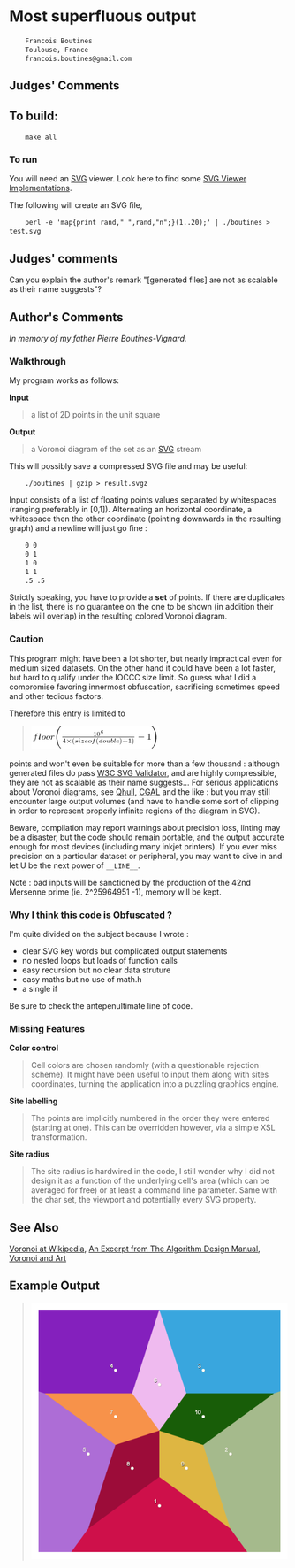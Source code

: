 # Most superfluous output

        Francois Boutines
        Toulouse, France
        francois.boutines@gmail.com

## Judges' Comments

## To build:

        make all

### To run

You will need an [SVG] viewer. Look here to find some [SVG Viewer Implementations].

   [SVG]: http://www.w3.org/Graphics/SVG/
   [SVG Viewer Implementations]: http://wiki.svg.org/Viewer_Implementations

The following will create an SVG file,

        perl -e 'map{print rand," ",rand,"n";}(1..20);' | ./boutines > test.svg

## Judges' comments

Can you explain the author's remark "[generated files] are not as scalable as their name suggests"?

## Author's Comments

_In memory of my father Pierre Boutines-Vignard._

### Walkthrough

My program works as follows:

**Input**
> a list of 2D points in the unit square

**Output**
> a Voronoi diagram of the set as an [SVG] stream

This will possibly save a compressed SVG file and may be useful:

        ./boutines | gzip > result.svgz

Input consists of a list of floating points values separated by whitespaces
(ranging preferably in [0,1]). Alternating an horizontal coordinate, a
whitespace then the other coordinate (pointing downwards in the resulting
graph) and a newline will just go fine :

        0 0
        0 1
        1 0
        1 1
        .5 .5

Strictly speaking, you have to provide a **set** of points. If there are
duplicates in the list, there is no guarantee on the one to be shown (in
addition their labels will overlap) in the resulting colored Voronoi diagram.

### Caution

This program might have been a lot shorter, but nearly impractical even for
medium sized datasets. On the other hand it could have been a lot faster, but
hard to qualify under the IOCCC size limit. So guess what I did a compromise
favoring innermost obfuscation, sacrificing sometimes speed and other tedious
factors.

Therefore this entry is limited to

> ![floor\bigg(\frac{10^6}{4\times(sizeof(double)+1)}-1\bigg)](eqn.png)

points and won't even be suitable for more than a few thousand : although
generated files do pass [W3C SVG Validator], and are highly compressible,
they are not as scalable as their name suggests… For serious applications
about Voronoi diagrams, see [Qhull], [CGAL] and the like : but you may
still encounter large output volumes (and have to handle some sort of clipping
in order to represent properly infinite regions of the diagram in SVG).

   [W3C SVG Validator]: http://jiggles.w3.org/svgvalidator/
   [Qhull]: http://www.qhull.org/
   [CGAL]: http://www.cgal.org/

Beware, compilation may report warnings about precision loss, linting may be a
disaster, but the code should remain portable, and the output accurate enough
for most devices (including many inkjet printers). If you ever miss precision
on a particular dataset or peripheral, you may want to dive in and let U be
the next power of `__LINE__`.

Note : bad inputs will be sanctioned by the production of the 42nd Mersenne
prime (ie. 2^25964951 -1), memory will be kept.

### Why I think this code is Obfuscated ?

I'm quite divided on the subject because I wrote :

  * clear SVG key words but complicated output statements
  * no nested loops but loads of function calls
  * easy recursion but no clear data struture
  * easy maths but no use of math.h
  * a single if

Be sure to check the antepenultimate line of code.

### Missing Features

**Color control**
> Cell colors are chosen randomly (with a questionable rejection scheme). It
might have been useful to input them along with sites coordinates, turning the
application into a puzzling graphics engine.

**Site labelling**
> The points are implicitly numbered in the order they were entered
(starting at one). This can be overridden however, via a simple XSL
transformation.

**Site radius**
> The site radius is hardwired in the code, I still wonder why I did not
design it as a function of the underlying cell's area (which can be averaged
for free) or at least a command line parameter. Same with the char set, the
viewport and potentially every SVG property.

## See Also

   [Voronoi at Wikipedia](http://en.wikipedia.org/wiki/Voronoi_diagram),
   [An Excerpt from The Algorithm Design Manual](http://www2.toki.or.id/book/AlgDesignManual/BOOK/BOOK4/NODE187.HTM),
   [Voronoi and Art](http://www.snibbe.com/scott/bf)

## Example Output

> ![Voronoi diagram of two regular pentagon vertices](Voronoi.png)

